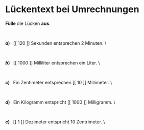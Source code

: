 <!--
version:  0.0.1

language: de

@style
input {
    text-align: center;
}
@end

formula: \carry   \textcolor{red}{\scriptsize #1}
formula: \digit   \rlap{\carry{#1}}\phantom{#2}#2
formula: \permil  \text{‰}

import: https://raw.githubusercontent.com/LiaTemplates/Tikz-Jax/main/README.md

script: https://cdn.jsdelivr.net/gh/LiaTemplates/Tikz-Jax@main/dist/index.js


tags: Einheiten, Länge, Zeit, Masse, Volumen, sehr leicht, sehr niedrig, Angeben

comment: Wie viel sind nochmal was? Fülle die Lücken der Umrechnung.

author: Martin Lommatzsch

-->




# Lückentext bei Umrechnungen

**Fülle** die Lücken **aus**.

<br>

__$a)\;\;$__ [[  120  ]] Sekunden entsprechen $2$ Minuten. \

<br>

__$b)\;\;$__ [[ 1000 ]] Milliliter entsprechen ein Liter. \

<br>

__$c)\;\;$__ Ein Zentimeter entsprechen [[  10  ]] Millimeter. \

<br>

__$d)\;\;$__ Ein Kilogramm entspricht [[ 1000 ]] Milligramm. \

<br>

__$e)\;\;$__ [[   1  ]] Dezimeter entspricht $10$ Zentrimeter. \



<br>
<br>
<br>
<br>
<br>